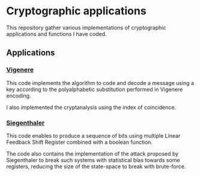 # Cryptographic applications

This repository gather various implementations of cryptographic applications and functions I have coded.

## Applications

### [Vigenere](Vigenere/vigenere.cpp)

This code implements the algorithm to code and decode a message using a key according to the polyalphabetic substitution performed in Vigenere encoding.

I also implemented the cryptanalysis using the index of coincidence.

### [Siegenthaler](LFSR-siegenthaler/siegenthaler.cpp)

This code enables to produce a sequence of bits using multiple Linear Feedback Shift Register combined with a boolean function.

The code also contains the implementation of the attack proposed by Siegenthaler to break such systems with statistical bias towards some registers, reducing the size of the state-space to break with brute-force.